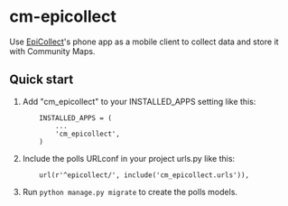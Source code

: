 # cm-epicollect


Use [EpiCollect](http://www.epicollect.net/)'s phone app as a mobile client to collect data and store it with Community Maps. 

## Quick start

1. Add "cm\_epicollect" to your INSTALLED_APPS setting like this:

    ```
        INSTALLED_APPS = (
            ...
            'cm_epicollect',
        )
    ```

2. Include the polls URLconf in your project urls.py like this:

    ```
        url(r'^epicollect/', include('cm_epicollect.urls')),
    ```

3. Run `python manage.py migrate` to create the polls models.
